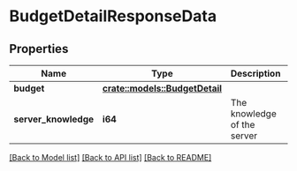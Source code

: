 # BudgetDetailResponseData

## Properties

Name | Type | Description | Notes
------------ | ------------- | ------------- | -------------
**budget** | [**crate::models::BudgetDetail**](BudgetDetail.md) |  | 
**server_knowledge** | **i64** | The knowledge of the server | 

[[Back to Model list]](../README.md#documentation-for-models) [[Back to API list]](../README.md#documentation-for-api-endpoints) [[Back to README]](../README.md)


